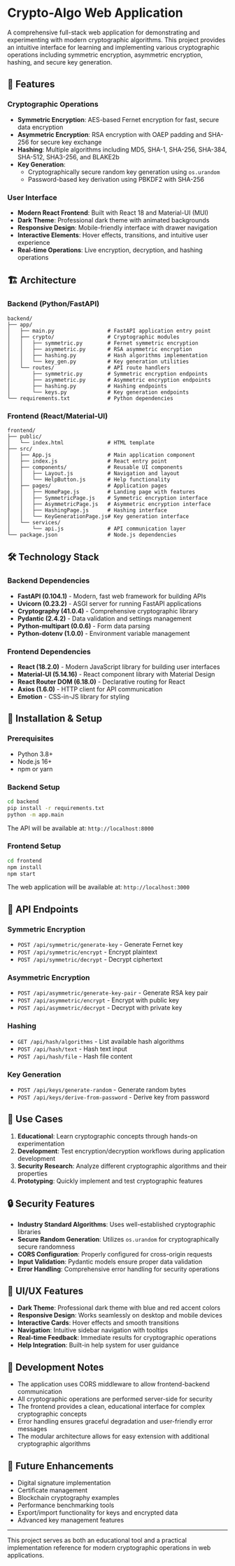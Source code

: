 # Crypto-Algo Web Application

A comprehensive full-stack web application for demonstrating and experimenting with modern cryptographic algorithms. This project provides an intuitive interface for learning and implementing various cryptographic operations including symmetric encryption, asymmetric encryption, hashing, and secure key generation.

## 🚀 Features

### Cryptographic Operations
- **Symmetric Encryption**: AES-based Fernet encryption for fast, secure data encryption  
- **Asymmetric Encryption**: RSA encryption with OAEP padding and SHA-256 for secure key exchange  
- **Hashing**: Multiple algorithms including MD5, SHA-1, SHA-256, SHA-384, SHA-512, SHA3-256, and BLAKE2b  
- **Key Generation**:
  - Cryptographically secure random key generation using `os.urandom`
  - Password-based key derivation using PBKDF2 with SHA-256

### User Interface
- **Modern React Frontend**: Built with React 18 and Material-UI (MUI)  
- **Dark Theme**: Professional dark theme with animated backgrounds  
- **Responsive Design**: Mobile-friendly interface with drawer navigation  
- **Interactive Elements**: Hover effects, transitions, and intuitive user experience  
- **Real-time Operations**: Live encryption, decryption, and hashing operations  

## 🏗️ Architecture

### Backend (Python/FastAPI)
```
backend/
├── app/
│   ├── main.py                 # FastAPI application entry point
│   ├── crypto/                 # Cryptographic modules
│   │   ├── symmetric.py        # Fernet symmetric encryption
│   │   ├── asymmetric.py       # RSA asymmetric encryption
│   │   ├── hashing.py          # Hash algorithms implementation
│   │   └── key_gen.py          # Key generation utilities
│   └── routes/                 # API route handlers
│       ├── symmetric.py        # Symmetric encryption endpoints
│       ├── asymmetric.py       # Asymmetric encryption endpoints
│       ├── hashing.py          # Hashing endpoints
│       └── keys.py             # Key generation endpoints
└── requirements.txt            # Python dependencies
```

### Frontend (React/Material-UI)
```
frontend/
├── public/
│   └── index.html              # HTML template
├── src/
│   ├── App.js                  # Main application component
│   ├── index.js                # React entry point
│   ├── components/             # Reusable UI components
│   │   ├── Layout.js           # Navigation and layout
│   │   └── HelpButton.js       # Help functionality
│   ├── pages/                  # Application pages
│   │   ├── HomePage.js         # Landing page with features
│   │   ├── SymmetricPage.js    # Symmetric encryption interface
│   │   ├── AsymmetricPage.js   # Asymmetric encryption interface
│   │   ├── HashingPage.js      # Hashing interface
│   │   └── KeyGenerationPage.js# Key generation interface
│   └── services/
│       └── api.js              # API communication layer
└── package.json                # Node.js dependencies
```

## 🛠️ Technology Stack

### Backend Dependencies
- **FastAPI (0.104.1)** - Modern, fast web framework for building APIs  
- **Uvicorn (0.23.2)** - ASGI server for running FastAPI applications  
- **Cryptography (41.0.4)** - Comprehensive cryptographic library  
- **Pydantic (2.4.2)** - Data validation and settings management  
- **Python-multipart (0.0.6)** - Form data parsing  
- **Python-dotenv (1.0.0)** - Environment variable management  

### Frontend Dependencies
- **React (18.2.0)** - Modern JavaScript library for building user interfaces  
- **Material-UI (5.14.16)** - React component library with Material Design  
- **React Router DOM (6.18.0)** - Declarative routing for React  
- **Axios (1.6.0)** - HTTP client for API communication  
- **Emotion** - CSS-in-JS library for styling  

## 🔧 Installation & Setup

### Prerequisites
- Python 3.8+
- Node.js 16+
- npm or yarn

### Backend Setup
```bash
cd backend
pip install -r requirements.txt
python -m app.main
```
The API will be available at: `http://localhost:8000`

### Frontend Setup
```bash
cd frontend
npm install
npm start
```
The web application will be available at: `http://localhost:3000`

## 📡 API Endpoints

### Symmetric Encryption
- `POST /api/symmetric/generate-key` - Generate Fernet key  
- `POST /api/symmetric/encrypt` - Encrypt plaintext  
- `POST /api/symmetric/decrypt` - Decrypt ciphertext  

### Asymmetric Encryption
- `POST /api/asymmetric/generate-key-pair` - Generate RSA key pair  
- `POST /api/asymmetric/encrypt` - Encrypt with public key  
- `POST /api/asymmetric/decrypt` - Decrypt with private key  

### Hashing
- `GET /api/hash/algorithms` - List available hash algorithms  
- `POST /api/hash/text` - Hash text input  
- `POST /api/hash/file` - Hash file content  

### Key Generation
- `POST /api/keys/generate-random` - Generate random bytes  
- `POST /api/keys/derive-from-password` - Derive key from password  

## 🎯 Use Cases
1. **Educational**: Learn cryptographic concepts through hands-on experimentation  
2. **Development**: Test encryption/decryption workflows during application development  
3. **Security Research**: Analyze different cryptographic algorithms and their properties  
4. **Prototyping**: Quickly implement and test cryptographic features  

## 🔒 Security Features
- **Industry Standard Algorithms**: Uses well-established cryptographic libraries  
- **Secure Random Generation**: Utilizes `os.urandom` for cryptographically secure randomness  
- **CORS Configuration**: Properly configured for cross-origin requests  
- **Input Validation**: Pydantic models ensure proper data validation  
- **Error Handling**: Comprehensive error handling for security operations  

## 🎨 UI/UX Features
- **Dark Theme**: Professional dark theme with blue and red accent colors  
- **Responsive Design**: Works seamlessly on desktop and mobile devices  
- **Interactive Cards**: Hover effects and smooth transitions  
- **Navigation**: Intuitive sidebar navigation with tooltips  
- **Real-time Feedback**: Immediate results for cryptographic operations  
- **Help Integration**: Built-in help system for user guidance  

## 📝 Development Notes
- The application uses CORS middleware to allow frontend-backend communication  
- All cryptographic operations are performed server-side for security  
- The frontend provides a clean, educational interface for complex cryptographic concepts  
- Error handling ensures graceful degradation and user-friendly error messages  
- The modular architecture allows for easy extension with additional cryptographic algorithms  

## 🚀 Future Enhancements
- Digital signature implementation  
- Certificate management  
- Blockchain cryptography examples  
- Performance benchmarking tools  
- Export/import functionality for keys and encrypted data  
- Advanced key management features  

---

This project serves as both an educational tool and a practical implementation reference for modern cryptographic operations in web applications.
